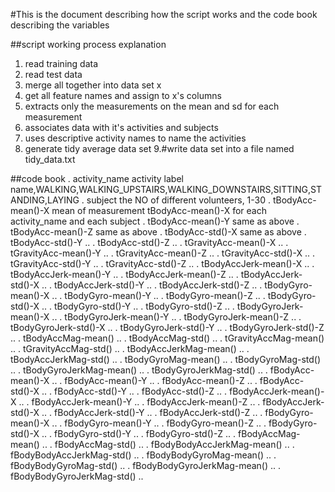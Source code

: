 #This is the document describing how the script works and the code book describing the variables

##script working process explanation
1. read training data
2. read test data
3. merge all together into data set x
4. get all feature names and assign to x's columns
5. extracts only the measurements on the mean and sd for each measurement
6. associates data with it's activities and subjects
7. uses descriptive activity names to name the activities
8. generate tidy average data set
9.#write data set into a file named tidy_data.txt

##code book
. activity_name     			activity label name,WALKING,WALKING_UPSTAIRS,WALKING_DOWNSTAIRS,SITTING,STANDING,LAYING
. subject                 the NO of different volunteers, 1-30
. tBodyAcc-mean()-X       mean of measurement tBodyAcc-mean()-X for each activity_name and each subject
. tBodyAcc-mean()-Y       same as above
. tBodyAcc-mean()-Z       same as above
. tBodyAcc-std()-X        same as above
. tBodyAcc-std()-Y        ..
. tBodyAcc-std()-Z        ..
. tGravityAcc-mean()-X    ..
. tGravityAcc-mean()-Y    ..
. tGravityAcc-mean()-Z    ..
. tGravityAcc-std()-X    ..
. tGravityAcc-std()-Y    ..
. tGravityAcc-std()-Z    ..
. tBodyAccJerk-mean()-X    ..
. tBodyAccJerk-mean()-Y    ..
. tBodyAccJerk-mean()-Z    ..
. tBodyAccJerk-std()-X    ..
. tBodyAccJerk-std()-Y    ..
. tBodyAccJerk-std()-Z    ..
. tBodyGyro-mean()-X    ..
. tBodyGyro-mean()-Y    ..
. tBodyGyro-mean()-Z    ..
. tBodyGyro-std()-X    ..
. tBodyGyro-std()-Y    ..
. tBodyGyro-std()-Z    ..
. tBodyGyroJerk-mean()-X    ..
. tBodyGyroJerk-mean()-Y    ..
. tBodyGyroJerk-mean()-Z    ..
. tBodyGyroJerk-std()-X    ..
. tBodyGyroJerk-std()-Y    ..
. tBodyGyroJerk-std()-Z    ..
. tBodyAccMag-mean()    ..
. tBodyAccMag-std()    ..
. tGravityAccMag-mean()    ..
. tGravityAccMag-std()    ..
. tBodyAccJerkMag-mean()    ..
. tBodyAccJerkMag-std()    ..
. tBodyGyroMag-mean()    ..
. tBodyGyroMag-std()    ..
. tBodyGyroJerkMag-mean()    ..
. tBodyGyroJerkMag-std()    ..
. fBodyAcc-mean()-X    ..
. fBodyAcc-mean()-Y    ..
. fBodyAcc-mean()-Z    ..
. fBodyAcc-std()-X    ..
. fBodyAcc-std()-Y    ..
. fBodyAcc-std()-Z    ..
. fBodyAccJerk-mean()-X    ..
. fBodyAccJerk-mean()-Y    ..
. fBodyAccJerk-mean()-Z    ..
. fBodyAccJerk-std()-X    ..
. fBodyAccJerk-std()-Y    ..
. fBodyAccJerk-std()-Z    ..
. fBodyGyro-mean()-X    ..
. fBodyGyro-mean()-Y    ..
. fBodyGyro-mean()-Z    ..
. fBodyGyro-std()-X    ..
. fBodyGyro-std()-Y    ..
. fBodyGyro-std()-Z    ..
. fBodyAccMag-mean()    ..
. fBodyAccMag-std()    ..
. fBodyBodyAccJerkMag-mean()    ..
. fBodyBodyAccJerkMag-std()    ..
. fBodyBodyGyroMag-mean()    ..
. fBodyBodyGyroMag-std()    ..
. fBodyBodyGyroJerkMag-mean()    ..
. fBodyBodyGyroJerkMag-std()    ..